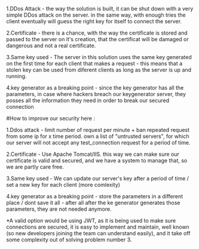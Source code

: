 1.DDos Attack - the way the solution is built, it can be shut down with a very simple DDos attack on the server.
                in the same way, with enough tries the client eventually will guess the right key for itself to connect the server.

2.Certificate - there is a chance, with the way the certificate is stored and passed to the server on it's creation, that the certificat will be damaged or dangerous and not a real certificate.

3.Same key used - The server in this solution uses the same key generated on the first time for each client that makes a request - this means that a stolen key can be used from diferent clients as long as the server is up and running.

4.key generator as a breaking point - since the key generator has all the parameters, in case where hackers breach our keygenerator server, they posses all the information they need in order to break our secured connection


#How to improve our security here :

1.Ddos attack - limit number of request per minute + ban repeated request from some ip for x time period.
                own a list of "untrusted servers", for which our server will not accept any test_connection request for a period of time.

2.Certificate - Use Apache Tomcat/IIS. this way we can make sure our certificate is valid and secured, and we have a system to manage that, so we are partly care free.

3.Same key used - We can update our server's key after a period of time / set a new key for each client (more comlexity)

4.key generator as a breaking point - store the parameters in a different place / dont save it all - after all after the ke generator generates those parameters, they are not needed anymore.

*A valid option would be using JWT, as it is being used to make sure connections are secured, it is easy to implement and maintain, well known (so new developers joining the team can understand easily),
and it take off some complexity out of solving problem number 3.
